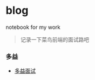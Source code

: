 # blog
notebook for my work

> 记录一下菜鸟前端的面试路吧

### 多益
* [多益面试](https://github.com/MrWeilian/blog/issues/1)<br>
